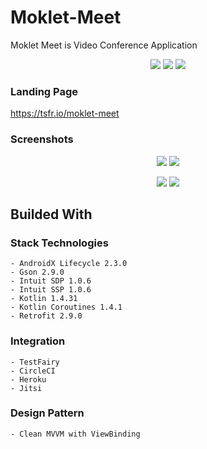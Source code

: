 # Moklet-Meet
Moklet Meet is Video Conference Application

<p align="center">
  <a href="https://circleci.com/gh/4mirfor3v3r/Moklet-Meet/tree/master"><img src="https://circleci.com/gh/4mirfor3v3r/Moklet-Meet/tree/master.svg?style=svg"></a>
  <a href="https://github.com/4mirfor3v3r/Moklet-Meet/releases"><img src="https://img.shields.io/github/v/tag/4mirfor3v3r/Moklet-Meet?sort=semver"></a>
  <a href="https://android-arsenal.com/api?level=21"><img src="https://img.shields.io/badge/API-21%2B-brightgreen.svg?style=flat"></a>
</p>

### Landing Page
https://tsfr.io/moklet-meet

### Screenshots

<p align="center">
  <img src="https://drive.google.com/uc?export=view&id=1DWtYgnraeW5HoQJrkwPAf9pU1PI4a2n7" />
  <img src="https://drive.google.com/uc?export=view&id=1RyF_11x2CPpsm2onEtuUKpb5V8Z5OyAF" /> 
</p>

<p align="center">
  <img src="https://drive.google.com/uc?export=view&id=1M9upFkdTTTNNRNXwIBjyhVMOqNtxdv7w" />
  <img src="https://drive.google.com/uc?export=view&id=1VAdOnu3DlMbKSFjs9Yo8juyMy8aMIwOn" /> 
</p>

## Builded With

  ### Stack Technologies
  
    - AndroidX Lifecycle 2.3.0
    - Gson 2.9.0
    - Intuit SDP 1.0.6
    - Intuit SSP 1.0.6
    - Kotlin 1.4.31
    - Kotlin Coroutines 1.4.1
    - Retrofit 2.9.0
    
  ### Integration
    
    - TestFairy
    - CircleCI
    - Heroku
    - Jitsi
    
  ### Design Pattern
    
    - Clean MVVM with ViewBinding
